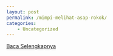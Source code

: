 ```yaml
---
layout: post
permalink: /mimpi-melihat-asap-rokok/
categories:
    - Uncategorized
---
```


[Baca Selengkapnya](/04)